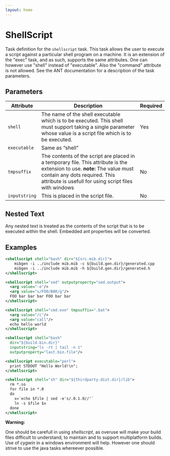 ```yaml
---
layout: home
---
```

ShellScript
===========

Task definition for the `shellscript` task. This task allows the user to execute a script against a particular shell program on a machine. It is an extension of the "exec" task, and as such, supports the same attributes. One can however use "shell" instead of "executable". Also the "command" attribute is not allowed. See the ANT documentation for a description of the <exec> task parameters.

Parameters
----------

| Attribute | Description  | Required |
|-----------|--------------|----------|
| `shell` | The name of the shell executable which is to be executed. This shell must support taking a single parameter whose value is a script file which is to be executed. | Yes |
| `executable` | Same as “shell” |  |
| `tmpsuffix` | The contents of the script are placed in a temporary file. This attribute is the extension to use. <strong>note:</strong> The value must contain any dots required. This attribute is usefull for using script files with windows | No |
| `inputstring` | This is placed in the script file. | No |

Nested Text
-----------

Any nested text is treated as the contents of the script that is to be executed within the shell. Embedded ant properties will be converted.

Examples
--------

```xml
<shellscript shell="bash" dir="${src.mib.dir}">
    mibgen -i ../include mib.mib -c ${build.gen.dir}/generated.cpp
    mibgen -i ../include mib.mib -h ${build.gen.dir}/generated.h
</shellscript>

<shellscript shell="sed" outputproperty="sed.output">
  <arg value="-e"/>
  <arg value="s/FOO/BAR/g"/>
  FOO bar bar bar FOO bar bar
</shellscript>

<shellscript shell="cmd.exe" tmpsuffix=".bat">
  <arg value="/c"/>
  <arg value="call"/>
  echo hello world
</shellscript>

<shellscript shell="bash"
  dir="${build.bin.dir}"
  inputstring="ls -rt | tail -n 1"
  outputproperty="last.bin.file"/>

<shellscript executable="perl">
  print STDOUT "Hello World!\n";
</shellscript>

<shellscript shell="sh" dir="${thirdparty.dist.dir}/lib">
  rm *.so
  for file in *.0
  do
    x=`echo $file | sed -e's/.0.1.0//'`
    ln -s $file $x
  done
</shellscript>
```

**Warning:**

One should be carefull in using *shellscript*, as overuse will make your build files difficult to understand, to maintain and to support multiplatform builds. Use of *cygwin* in a windows environment will help. However one should strive to use the java tasks whereever possible.
